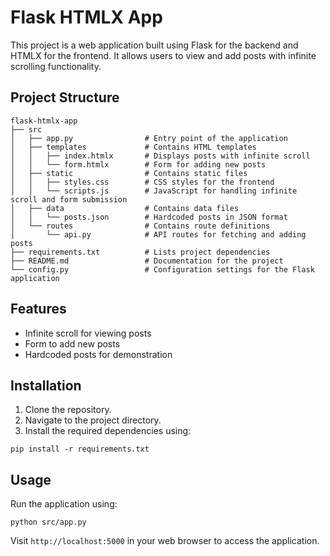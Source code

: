 # Flask HTMLX App

This project is a web application built using Flask for the backend and HTMLX for the frontend. It allows users to view and add posts with infinite scrolling functionality.

## Project Structure

```
flask-htmlx-app
├── src
│   ├── app.py                # Entry point of the application
│   ├── templates             # Contains HTML templates
│   │   ├── index.htmlx       # Displays posts with infinite scroll
│   │   └── form.htmlx        # Form for adding new posts
│   ├── static                # Contains static files
│   │   ├── styles.css        # CSS styles for the frontend
│   │   └── scripts.js        # JavaScript for handling infinite scroll and form submission
│   ├── data                  # Contains data files
│   │   └── posts.json        # Hardcoded posts in JSON format
│   └── routes                # Contains route definitions
│       └── api.py            # API routes for fetching and adding posts
├── requirements.txt          # Lists project dependencies
├── README.md                 # Documentation for the project
└── config.py                 # Configuration settings for the Flask application
```

## Features

- Infinite scroll for viewing posts
- Form to add new posts
- Hardcoded posts for demonstration

## Installation

1. Clone the repository.
2. Navigate to the project directory.
3. Install the required dependencies using:

```
pip install -r requirements.txt
```

## Usage

Run the application using:

```
python src/app.py
```

Visit `http://localhost:5000` in your web browser to access the application.